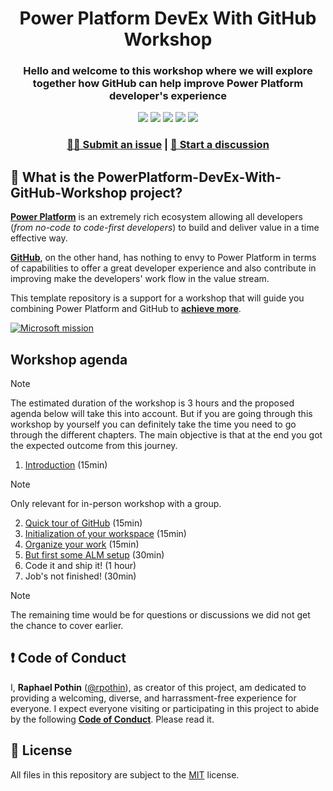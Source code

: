 <p align="center">
    <h1 align="center">
        Power Platform DevEx With GitHub Workshop
    </h1>
    <h3 align="center">
        Hello and welcome to this workshop where we will explore together how GitHub can help improve Power Platform developer's experience
    </h3>
</p>

<p align="center">
    <a href="https://github.com/rpothin/PowerPlatform-DevEx-With-GitHub-Workshop/blob/main/LICENSE" alt="Repository License">
        <img src="https://img.shields.io/github/license/rpothin/PowerPlatform-DevEx-With-GitHub-Workshop?color=yellow&label=License" /></a>
    <a href="https://github.com/rpothin/PowerPlatform-DevEx-With-GitHub-Workshop/blob/main/CODE_OF_CONDUCT.md" alt="Code Of Conduct">
        <img src="https://img.shields.io/badge/Contributor%20Covenant-2.1-4baaaa.svg" /></a>
    <a href="#watchers" alt="Watchers">
        <img src="https://img.shields.io/github/watchers/rpothin/PowerPlatform-DevEx-With-GitHub-Workshop?style=social" /></a>
    <a href="#forks" alt="Forks">
        <img src="https://img.shields.io/github/forks/rpothin/PowerPlatform-DevEx-With-GitHub-Workshop?style=social" /></a>
    <a href="#stars" alt="Stars">
        <img src="https://img.shields.io/github/stars/rpothin/PowerPlatform-DevEx-With-GitHub-Workshop?style=social" /></a>
</p>

<h3 align="center">
  <a href="https://github.com/rpothin/PowerPlatform-DevEx-With-GitHub-Workshop/discussions/new/choose">🙋🏼 Submit an issue</a> |
  <a href="https://github.com/rpothin/PowerPlatform-DevEx-With-GitHub-Workshop/discussions/new/choose">📢 Start a discussion</a>
</h3>

## 🏡 What is the PowerPlatform-DevEx-With-GitHub-Workshop project?

[**Power Platform**](https://powerplatform.microsoft.com/en-us/what-is-power-platform/) is an extremely rich ecosystem allowing all developers (_from no-code to code-first developers_) to build and deliver value in a time effective way.

[**GitHub**](https://github.com/features), on the other hand, has nothing to envy to Power Platform in terms of capabilities to offer a great developer experience and also contribute in improving make the developers' work flow in the value stream.

This template repository is a support for a workshop that will guide you combining Power Platform and GitHub to [**achieve more**](https://www.microsoft.com/en-us/about/values).

[![Microsoft mission](https://pbs.twimg.com/ext_tw_video_thumb/1125426298401116162/pu/img/SPo8RYxVf4u5hWzS.jpg)](https://x.com/Microsoft/status/1125428212614385664)

## Workshop agenda

> [!NOTE]
> The estimated duration of the workshop is 3 hours and the proposed agenda below will take this into account. But if you are going through this workshop by yourself you can definitely take the time you need to go through the different chapters. The main objective is that at the end you got the expected outcome from this journey.

1. [Introduction](./docs/01-Introduction.md) (15min)

> [!NOTE]
> Only relevant for in-person workshop with a group.

2. [Quick tour of GitHub](./docs/02-QuickTourOfGitHub.md) (15min)
3. [Initialization of your workspace](./docs/03-InitializeWorkspace.md) (15min)
4. [Organize your work](./docs/04-OrganizeYourWork.md) (15min)
5. [But first some ALM setup](./docs/05-SomeALMSetup.md) (30min)
6. Code it and ship it! (1 hour)
7. Job's not finished! (30min)

> [!NOTE]
> The remaining time would be for questions or discussions we did not get the chance to cover earlier.

## ❗ Code of Conduct

I, **Raphael Pothin** ([@rpothin](https://github.com/rpothin)), as creator of this project, am dedicated to providing a welcoming, diverse, and harrassment-free experience for everyone.
I expect everyone visiting or participating in this project to abide by the following [**Code of Conduct**](CODE_OF_CONDUCT.md).
Please read it.

## 📝 License

All files in this repository are subject to the [MIT](LICENSE) license.